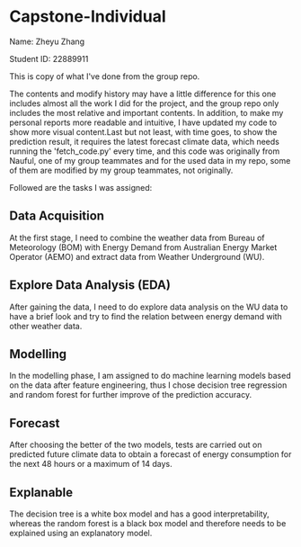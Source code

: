 # Capstone-Individual

Name: Zheyu Zhang

Student ID: 22889911

This is copy of what I've done from the group repo. 

The contents and modify history may have a little difference for this one includes almost all the work I did for the project, and the group repo
only includes the most relative and important contents. In addition, to make my personal reports more readable and intuitive, I have updated my code
to show more visual content.Last but not least, with time goes, to show the prediction result, it requires the latest forecast climate data, which needs 
running the 'fetch_code.py' every time, and this code was originally from Nauful, one of my group teammates and for the used data in my repo, some of them
are modified by my group teammates, not originally.

Followed are the tasks I was assigned:

## Data Acquisition

At the first stage, I need to combine the weather data from Bureau of Meteorology (BOM) with 
Energy Demand from Australian Energy Market Operator (AEMO) and extract data from Weather Underground (WU).

## Explore Data Analysis (EDA)

After gaining the data, I need to do explore data analysis on the WU data to have a brief look 
and try to find the relation between energy demand with other weather data.

## Modelling

In the modelling phase, I am assigned to do machine learning models based on the data after feature engineering,
thus I chose decision tree regression and random forest for further improve of the prediction accuracy.

## Forecast

After choosing the better of the two models, tests are carried out on predicted future climate data to obtain a forecast 
of energy consumption for the next 48 hours or a maximum of 14 days.

## Explanable

The decision tree is a white box model and has a good interpretability, 
whereas the random forest is a black box model and therefore needs to be explained using an explanatory model.



